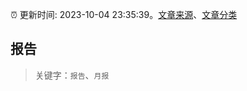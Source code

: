 :alarm_clock: 更新时间: 2023-10-04 23:35:39。[文章来源](/README.md)、[文章分类](/TAGS.md)

## 报告


> 关键字：`报告`、`月报`



